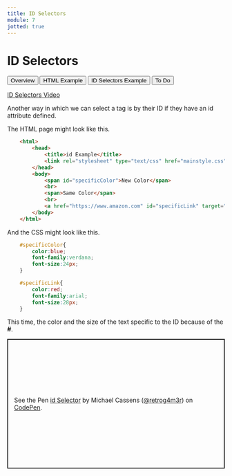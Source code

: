```yaml
---
title: ID Selectors
module: 7
jotted: true
---
```


# ID Selectors

<div class="tab">
    <button class="tablinks active" onclick="openTab(event, 'Overview')">Overview</button>
    <button class="tablinks" onclick="openTab(event, 'HTML')">HTML Example</button>
    <button class="tablinks" onclick="openTab(event, 'CSS')">ID Selectors Example</button>
    <button class="tablinks" onclick="openTab(event, 'ToDo')">To Do</button>
</div>

<!-- Tab content -->
<div id="Overview" class="tabcontent" style="display:block">

<p><a href="//www.youtube.com/embed/Zfb_V1-lI1E" data-lity>ID Selectors Video</a></p>

<p>Another way in which we can select a tag is by their ID if they have an id attribute defined. </p>

</div>

<div id="HTML" class="tabcontent">

<p>The HTML page might look like this.</p>

<div class="tabhtml" markdown="1">

```html
    <html>
        <head>
            <title>id Example</title>
            <link rel="stylesheet" type="text/css" href="mainstyle.css">
        </head>
        <body>
            <span id="specificColor">New Color</span>
            <br>
            <span>Same Color</span>
            <br>
            <a href="https://www.amazon.com" id="specificLink" target="_blank">Amazon</a>
        </body>
    </html>
```

</div>

</div>

<div id="CSS" class="tabcontent">

<p>And the CSS might look like this.</p>

<div class="tabhtml" markdown="1">

```css
    #specificColor{
        color:blue;
        font-family:verdana;
        font-size:24px;
    }

    #specificLink{
        color:red;
        font-family:arial;
        font-size:28px;
    }
```

</div>

<p>This time, the color and the size of the text specific to the ID because of the <b>#</b>.</p>

</div>
<div id="ToDo" class="tabcontent">
<p class="codepen" data-height="600" data-default-tab="html,result" data-slug-hash="mdwYOVO" data-editable="true" data-user="retrog4m3r" style="height: 300px; box-sizing: border-box; display: flex; align-items: center; justify-content: center; border: 2px solid; margin: 1em 0; padding: 1em;">
  <span>See the Pen <a href="https://codepen.io/retrog4m3r/pen/mdwYOVO">
  id Selector</a> by Michael Cassens (<a href="https://codepen.io/retrog4m3r">@retrog4m3r</a>)
  on <a href="https://codepen.io">CodePen</a>.</span>
</p>
<script async src="https://cpwebassets.codepen.io/assets/embed/ei.js"></script>
</div>